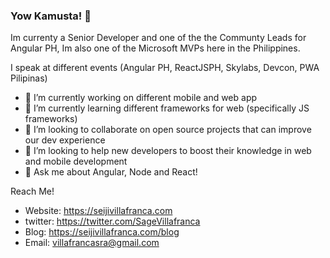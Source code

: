 ### Yow Kamusta! 👋

<!--
**SeijiV13/SeijiV13** is a ✨ _special_ ✨ repository because its `README.md` (this file) appears on your GitHub profile.
-->
Im currenty a Senior Developer and one of the the Communty Leads for Angular PH, Im also
one of the Microsoft MVPs here in the Philippines.

I speak at different events (Angular PH, ReactJSPH, Skylabs, Devcon, PWA Pilipinas) 

- 🔭 I’m currently working on different mobile and web app
- 🌱 I’m currently learning different frameworks for web (specifically JS frameworks)
- 👯 I’m looking to collaborate on open source projects that can improve our dev experience
- 🤔 I’m looking to help new developers to boost their knowledge in web and mobile development
- 💬 Ask me about Angular, Node and React! 


Reach Me!
- Website: https://seijivillafranca.com
- twitter: https://twitter.com/SageVillafranca
- Blog:  https://seijivillafranca.com/blog
- Email: villafrancasra@gmail.com
